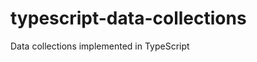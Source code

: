 typescript-data-collections
===========================

Data collections implemented in TypeScript
